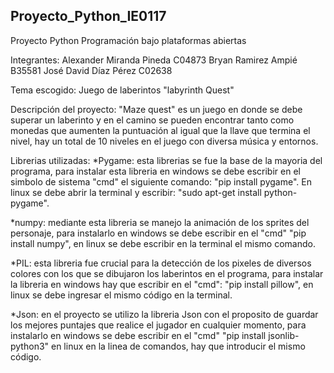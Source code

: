 ## Proyecto_Python_IE0117
Proyecto Python Programación bajo plataformas abiertas

Integrantes: Alexander Miranda Pineda C04873
             Bryan Ramirez Ampié B35581
             José David Díaz Pérez C02638

Tema escogido: Juego de laberintos "labyrinth Quest"

Descripción del proyecto: "Maze quest" es un juego en donde se debe superar
un laberinto y en el camino se pueden encontrar tanto como monedas que aumenten
la puntuación al igual que la llave que termina el nivel, hay un total de 10
niveles en el juego con diversa música y entornos.

Librerias utilizadas:
  *Pygame: esta librerias se fue la base de la mayoria del programa,
           para instalar esta libreria en windows se debe escribir en
           el simbolo de sistema "cmd" el siguiente comando:
           "pip install pygame". En linux se debe abrir la terminal
           y escribir: "sudo apt-get install python-pygame".

  *numpy: mediante esta libreria se manejo la animación de los sprites del
          personaje, para instalarlo en windows se debe escribir en el "cmd"
          "pip install numpy", en linux se debe escribir en la terminal el
          mismo comando.

  *PIL: esta libreria fue crucial para la detección de los pixeles de diversos
        colores con los que se dibujaron los laberintos en el programa, para
        instalar la libreria en windows hay que escribir en el "cmd":
        "pip install pillow", en linux se debe ingresar el mismo código
        en la terminal.

  *Json: en el proyecto se utilizo la libreria Json con el proposito de guardar
         los mejores puntajes que realice el jugador en cualquier momento,
         para instalarlo en windows se debe escribir en el "cmd"
         "pip install jsonlib-python3" en linux en la linea de comandos, hay
         que introducir el mismo código.
